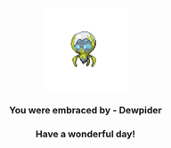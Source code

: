 <p align="center">
    <img src="https://raw.githubusercontent.com/PokeAPI/sprites/master/sprites/pokemon/751.png" width="150" height="150">
</p>
<h3 align="center">You were embraced by - <b>Dewpider</b></h3>
<h3 align="center">Have a wonderful day!</h3>
